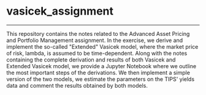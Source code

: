 # vasicek_assignment
---
This repository contains the notes related to the Advanced Asset Pricing and Portfolio Management assignment. In the exercise, we derive and implement the so-called "Extended" Vasicek model, where the market price of risk, lambda, is assumed to be time-dependent. 
Along with the notes containing the complete derivation and results of both Vasicek and Extended Vasicek model, we provide a Jupyter Notebook where we outline the most important steps of the derivations. We then implement a simple version of the two models, we estimate the parameters on the TIPS' yields data and comment the results obtained by both models.
